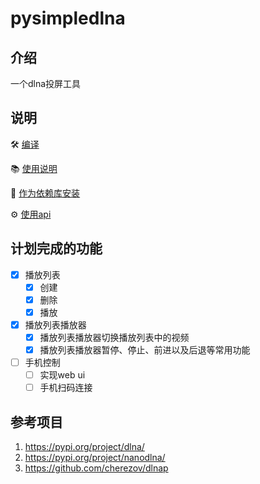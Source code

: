 pysimpledlna
=====

介绍
------
一个dlna投屏工具


说明
------
:hammer_and_wrench: [编译](docs/compile.md)

:books: [使用说明](docs/usage.md)

:toolbox: [作为依赖库安装](docs/install.md)

:gear: [使用api](docs/api.md)


计划完成的功能
------
- [x] 播放列表
  - [x] 创建
  - [x] 删除
  - [x] 播放
- [x] 播放列表播放器
  - [x] 播放列表播放器切换播放列表中的视频
  - [x] 播放列表播放器暂停、停止、前进以及后退等常用功能
- [ ] 手机控制
  - [ ] 实现web ui
  - [ ] 手机扫码连接
  
参考项目
------
1. <https://pypi.org/project/dlna/>
2. <https://pypi.org/project/nanodlna/>
3. <https://github.com/cherezov/dlnap>